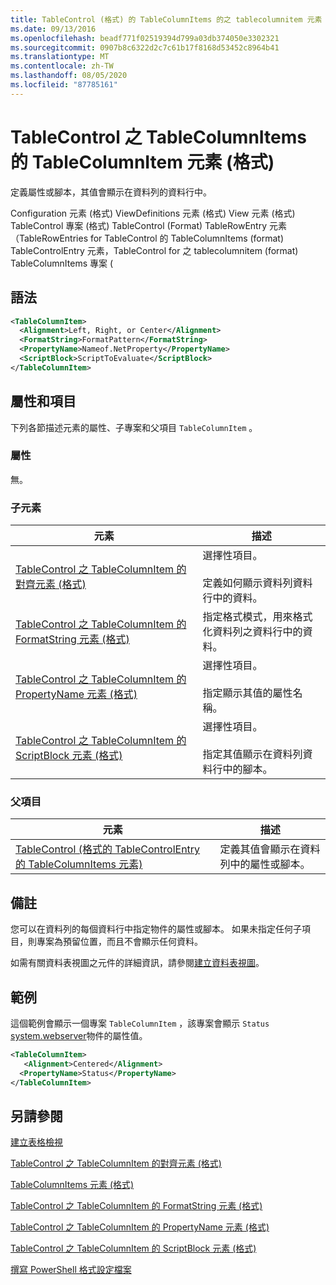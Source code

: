```yaml
---
title: TableControl (格式) 的 TableColumnItems 的之 tablecolumnitem 元素 |Microsoft Docs
ms.date: 09/13/2016
ms.openlocfilehash: beadf771f02519394d799a03db374050e3302321
ms.sourcegitcommit: 0907b8c6322d2c7c61b17f8168d53452c8964b41
ms.translationtype: MT
ms.contentlocale: zh-TW
ms.lasthandoff: 08/05/2020
ms.locfileid: "87785161"
---
```

# <a name="tablecolumnitem-element-for-tablecolumnitems-for-tablecontrol-format"></a>TableControl 之 TableColumnItems 的 TableColumnItem 元素 (格式)

定義屬性或腳本，其值會顯示在資料列的資料行中。

Configuration 元素 (格式) ViewDefinitions 元素 (格式) View 元素 (格式) TableControl 專案 (格式) TableControl (Format) TableRowEntry 元素（TableRowEntries for TableControl 的 TableColumnItems (format) TableControlEntry 元素，TableControl for 之 tablecolumnitem (format) TableColumnItems 專案 (

## <a name="syntax"></a>語法

```xml
<TableColumnItem>
  <Alignment>Left, Right, or Center</Alignment>
  <FormatString>FormatPattern</FormatString>
  <PropertyName>Nameof.NetProperty</PropertyName>
  <ScriptBlock>ScriptToEvaluate</ScriptBlock>
</TableColumnItem>
```

## <a name="attributes-and-elements"></a>屬性和項目

下列各節描述元素的屬性、子專案和父項目 `TableColumnItem` 。

### <a name="attributes"></a>屬性

無。

### <a name="child-elements"></a>子元素

|元素|描述|
|-------------|-----------------|
|[TableControl 之 TableColumnItem 的對齊元素 (格式)](./alignment-element-for-tablecolumnitem-for-tablecontrol-format.md)|選擇性項目。<br /><br /> 定義如何顯示資料列資料行中的資料。|
|[TableControl 之 TableColumnItem 的 FormatString 元素 (格式)](./formatstring-element-for-tablecolumnitem-for-tablecontrol-format.md)|指定格式模式，用來格式化資料列之資料行中的資料。|
|[TableControl 之 TableColumnItem 的 PropertyName 元素 (格式)](./propertyname-element-for-tablecolumnitem-for-tablecontrol-format.md)|選擇性項目。<br /><br /> 指定顯示其值的屬性名稱。|
|[TableControl 之 TableColumnItem 的 ScriptBlock 元素 (格式)](./scriptblock-element-for-tablecolumnitem-for-tablecontrol-format.md)|選擇性項目。<br /><br /> 指定其值顯示在資料列資料行中的腳本。|

### <a name="parent-elements"></a>父項目

|元素|描述|
|-------------|-----------------|
|[TableControl (格式的 TableControlEntry 的 TableColumnItems 元素) ](./tablecolumnitems-element-for-tablerowentry-for-tablecontrol-format.md)|定義其值會顯示在資料列中的屬性或腳本。|

## <a name="remarks"></a>備註

您可以在資料列的每個資料行中指定物件的屬性或腳本。 如果未指定任何子項目，則專案為預留位置，而且不會顯示任何資料。

如需有關資料表視圖之元件的詳細資訊，請參閱[建立資料表視圖](./creating-a-table-view.md)。

## <a name="example"></a>範例

這個範例會顯示一個專案 `TableColumnItem` ，該專案會顯示 `Status` [system.webserver](/dotnet/api/System.Diagnostics.Process)物件的屬性值。

```xml
<TableColumnItem>
   <Alignment>Centered</Alignment>
  <PropertyName>Status</PropertyName>
</TableColumnItem>

```

## <a name="see-also"></a>另請參閱

[建立表格檢視](./creating-a-table-view.md)

[TableControl 之 TableColumnItem 的對齊元素 (格式)](./alignment-element-for-tablecolumnitem-for-tablecontrol-format.md)

[TableColumnItems 元素 (格式) ](./tablecolumnitems-element-for-tablerowentry-for-tablecontrol-format.md)

[TableControl 之 TableColumnItem 的 FormatString 元素 (格式)](./formatstring-element-for-tablecolumnitem-for-tablecontrol-format.md)

[TableControl 之 TableColumnItem 的 PropertyName 元素 (格式)](./propertyname-element-for-tablecolumnitem-for-tablecontrol-format.md)

[TableControl 之 TableColumnItem 的 ScriptBlock 元素 (格式)](./scriptblock-element-for-tablecolumnitem-for-tablecontrol-format.md)

[撰寫 PowerShell 格式設定檔案](./writing-a-powershell-formatting-file.md)
